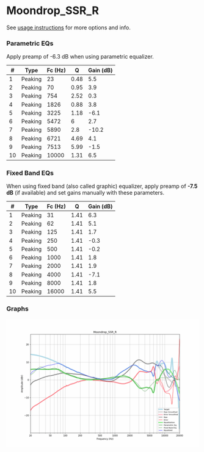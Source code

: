 # Moondrop_SSR_R
See [usage instructions](https://github.com/jaakkopasanen/AutoEq#usage) for more options and info.

### Parametric EQs
Apply preamp of -6.3 dB when using parametric equalizer.

|   # | Type    |   Fc (Hz) |    Q |   Gain (dB) |
|-----|---------|-----------|------|-------------|
|   1 | Peaking |        23 | 0.48 |         5.5 |
|   2 | Peaking |        70 | 0.95 |         3.9 |
|   3 | Peaking |       754 | 2.52 |         0.3 |
|   4 | Peaking |      1826 | 0.88 |         3.8 |
|   5 | Peaking |      3225 | 1.18 |        -6.1 |
|   6 | Peaking |      5472 | 6    |         2.7 |
|   7 | Peaking |      5890 | 2.8  |       -10.2 |
|   8 | Peaking |      6721 | 4.69 |         4.1 |
|   9 | Peaking |      7513 | 5.99 |        -1.5 |
|  10 | Peaking |     10000 | 1.31 |         6.5 |

### Fixed Band EQs
When using fixed band (also called graphic) equalizer, apply preamp of **-7.5 dB** (if available) and set gains manually with these parameters.

|   # | Type    |   Fc (Hz) |    Q |   Gain (dB) |
|-----|---------|-----------|------|-------------|
|   1 | Peaking |        31 | 1.41 |         6.3 |
|   2 | Peaking |        62 | 1.41 |         5.1 |
|   3 | Peaking |       125 | 1.41 |         1.7 |
|   4 | Peaking |       250 | 1.41 |        -0.3 |
|   5 | Peaking |       500 | 1.41 |        -0.2 |
|   6 | Peaking |      1000 | 1.41 |         1.8 |
|   7 | Peaking |      2000 | 1.41 |         1.9 |
|   8 | Peaking |      4000 | 1.41 |        -7.1 |
|   9 | Peaking |      8000 | 1.41 |         1.8 |
|  10 | Peaking |     16000 | 1.41 |         5.5 |

### Graphs
![](./Moondrop_SSR_R.png)
